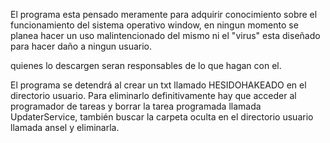 El programa esta pensado meramente para adquirir conocimiento sobre el funcionamiento del sistema operativo window, en ningun momento se planea hacer un uso malintencionado del mismo ni el "virus" esta diseñado para hacer daño a ningun usuario.

quienes lo descargen seran responsables de lo que hagan con el.

El programa se detendrá al crear un txt llamado HESIDOHAKEADO en el directorio usuario. 
Para eliminarlo definitivamente hay que acceder al programador de tareas y borrar la tarea programada llamada UpdaterService, también buscar la carpeta oculta en el directorio usuario llamada ansel y eliminarla.

